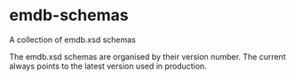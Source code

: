 # emdb-schemas
A collection of emdb.xsd schemas

The emdb.xsd schemas are organised by their version number. 
The current always points to the latest version used in production. 
